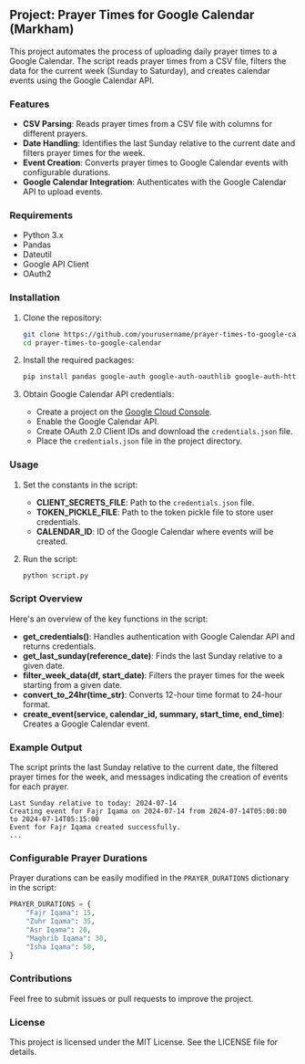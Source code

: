 ## Project: Prayer Times for Google Calendar (Markham)

This project automates the process of uploading daily prayer times to a Google Calendar. The script reads prayer times from a CSV file, filters the data for the current week (Sunday to Saturday), and creates calendar events using the Google Calendar API.

### Features
- **CSV Parsing**: Reads prayer times from a CSV file with columns for different prayers.
- **Date Handling**: Identifies the last Sunday relative to the current date and filters prayer times for the week.
- **Event Creation**: Converts prayer times to Google Calendar events with configurable durations.
- **Google Calendar Integration**: Authenticates with the Google Calendar API to upload events.

### Requirements
- Python 3.x
- Pandas
- Dateutil
- Google API Client
- OAuth2

### Installation
1. Clone the repository:
   ```sh
   git clone https://github.com/yourusername/prayer-times-to-google-calendar.git
   cd prayer-times-to-google-calendar
   ```

2. Install the required packages:
   ```sh
   pip install pandas google-auth google-auth-oauthlib google-auth-httplib2 google-api-python-client python-dateutil
   ```

3. Obtain Google Calendar API credentials:
   - Create a project on the [Google Cloud Console](https://console.developers.google.com/).
   - Enable the Google Calendar API.
   - Create OAuth 2.0 Client IDs and download the `credentials.json` file.
   - Place the `credentials.json` file in the project directory.

### Usage
1. Set the constants in the script:
   - **CLIENT_SECRETS_FILE**: Path to the `credentials.json` file.
   - **TOKEN_PICKLE_FILE**: Path to the token pickle file to store user credentials.
   - **CALENDAR_ID**: ID of the Google Calendar where events will be created.

2. Run the script:
   ```sh
   python script.py
   ```

### Script Overview
Here's an overview of the key functions in the script:

- **get_credentials()**: Handles authentication with Google Calendar API and returns credentials.
- **get_last_sunday(reference_date)**: Finds the last Sunday relative to a given date.
- **filter_week_data(df, start_date)**: Filters the prayer times for the week starting from a given date.
- **convert_to_24hr(time_str)**: Converts 12-hour time format to 24-hour format.
- **create_event(service, calendar_id, summary, start_time, end_time)**: Creates a Google Calendar event.

### Example Output
The script prints the last Sunday relative to the current date, the filtered prayer times for the week, and messages indicating the creation of events for each prayer.

```plaintext
Last Sunday relative to today: 2024-07-14
Creating event for Fajr Iqama on 2024-07-14 from 2024-07-14T05:00:00 to 2024-07-14T05:15:00
Event for Fajr Iqama created successfully.
...
```

### Configurable Prayer Durations
Prayer durations can be easily modified in the `PRAYER_DURATIONS` dictionary in the script:
```python
PRAYER_DURATIONS = {
    "Fajr Iqama": 15,
    "Zuhr Iqama": 35,
    "Asr Iqama": 20,
    "Maghrib Iqama": 30,
    "Isha Iqama": 50,
}
```

### Contributions
Feel free to submit issues or pull requests to improve the project.

### License
This project is licensed under the MIT License. See the LICENSE file for details.

